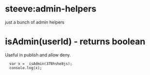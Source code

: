 steeve:admin-helpers
====================
just a bunch of admin helpers

isAdmin(userId) - returns boolean
==========================

Useful in publish and allow deny.

````
  var x =  isAdmin(378hshe8js);
  console.log(x);

````